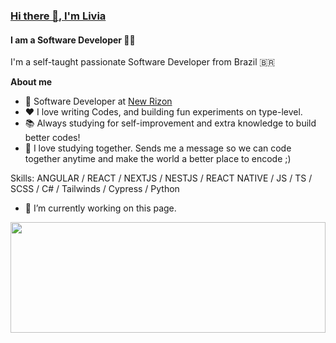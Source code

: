 ### [Hi there 👋, I'm Livia](https://aliviams.github.io/Portfolio/)
#### I am a Software Developer 👨‍💻 
<!-- ![I am a Software Developer 👨‍💻](https://cdn.mos.cms.futurecdn.net/8T62QNGEYmk73Nqp7iMevF.jpg) -->

I'm a self-taught passionate Software Developer from Brazil 🇧🇷

**About me**

- 💼 Software Developer at [New Rizon](https://newrizon.global/)
- ❤️ I love writing Codes, and building fun experiments on type-level.
- 📚 Always studying for self-improvement and extra knowledge to build better codes!
- 💬 I love studying together. Sends me a message so we can code together anytime and make the world a better place to encode ;)

Skills: ANGULAR / REACT / NEXTJS / NESTJS / REACT NATIVE / JS / TS / SCSS / C# / Tailwinds / Cypress / Python

- 🔭 I’m currently working on this page. 

<div style="display: flex; flex-direction: row"> </div>
<img height="177em" width="100%" src="https://github-readme-stats.vercel.app/api/top-langs/?username=aLiviaMs&title_color=ffffff&theme=vue-dark&show_icons=true&count_private=true&hide_border=true&layout=compact&langs_count=8&hide=css,html,dockerfile,freemarker" />
